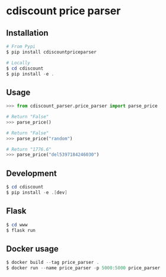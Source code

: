 # cdiscount price parser

## Installation
```powershell
# From Pypi
$ pip install cdiscountpriceparser

# Locally
$ cd cdiscount
$ pip install -e .
```

## Usage
```python
>>> from cdiscount_parser.price_parser import parse_price

# Return "False"
>>> parse_price()

# Return "False"
>>> parse_price("random")

# Return "1776.6"
>>> parse_price("del5397184246030")
```

## Development
```powershell
$ cd cdiscount
$ pip install -e .[dev]
```

## Flask
```powershell
$ cd www
$ flask run
```

## Docker usage
```powershell
$ docker build --tag price_parser .
$ docker run --name price_parser -p 5000:5000 price_parser
```
